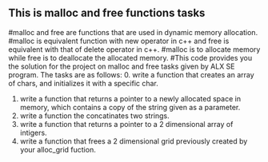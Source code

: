 ## This is malloc and free functions tasks
#malloc and free are functions that are used in dynamic memory allocation.
#malloc is equivalent function with new operator in c++ and free is equivalent with that of delete operator in c++.
#malloc is to allocate memory while free is to deallocate the allocated memory.
#This code provides you the solution for the project on malloc and free tasks given by ALX SE program. The tasks are as follows:
0. write a function that creates an array of chars, and initializes it with a specific char.
1. write a function that returns a pointer to a newly allocated space in memory, which contains a copy of the string given as a parameter.
2. write a function the concatinates two strings.
3. write a function that returns a pointer to a 2 dimensional array of intigers.
4. write a function that frees a 2 dimensional grid previously created by your alloc_grid fuction.
